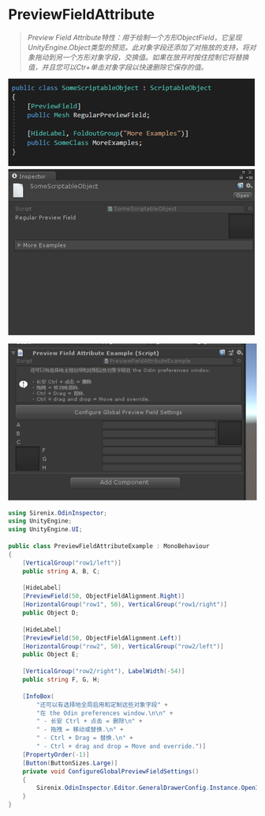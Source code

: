 # PreviewFieldAttribute

> *Preview Field Attribute特性：用于绘制一个方形ObjectField，它呈现UnityEngine.Object类型的预览。此对象字段还添加了对拖放的支持，将对象拖动到另一个方形对象字段，交换值。如果在放开时按住控制它将替换值，并且您可以Ctr+单击对象字段以快速删除它保存的值。*

![img](../image/PreviewField/post-648-5fb7db8ab4100.gif)

![img](../image/PreviewField/post-648-5fb7db8b44bf3.png)

```cs
using Sirenix.OdinInspector;
using UnityEngine;
using UnityEngine.UI;

public class PreviewFieldAttributeExample : MonoBehaviour
{
    [VerticalGroup("row1/left")]
    public string A, B, C;

    [HideLabel]
    [PreviewField(50, ObjectFieldAlignment.Right)]
    [HorizontalGroup("row1", 50), VerticalGroup("row1/right")]
    public Object D;

    [HideLabel]
    [PreviewField(50, ObjectFieldAlignment.Left)]
    [HorizontalGroup("row2", 50), VerticalGroup("row2/left")]
    public Object E;

    [VerticalGroup("row2/right"), LabelWidth(-54)]
    public string F, G, H;

    [InfoBox(
        "还可以有选择地全局启用和定制这些对象字段" +
        "在 the Odin preferences window.\n\n" +
        " - 长安 Ctrl + 点击 = 删除\n" +
        " - 拖拽 = 移动或替换.\n" +
        " - Ctrl + Drag = 替换.\n" +
        " - Ctrl + drag and drop = Move and override.")]
    [PropertyOrder(-1)]
    [Button(ButtonSizes.Large)]
    private void ConfigureGlobalPreviewFieldSettings()
    {
        Sirenix.OdinInspector.Editor.GeneralDrawerConfig.Instance.OpenInEditor();
    }
}
```